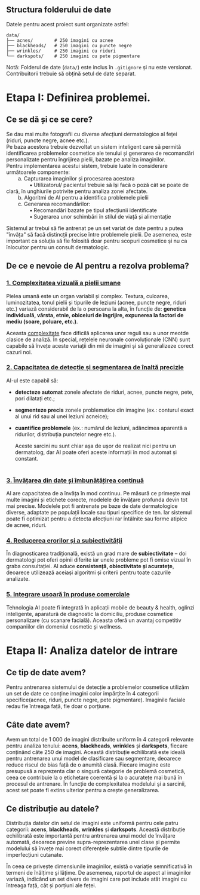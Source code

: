 ## Structura folderului de date

Datele pentru acest proiect sunt organizate astfel:

```
data/
├── acnes/        # 250 imagini cu acnee
├── blackheads/   # 250 imagini cu puncte negre
├── wrinkles/     # 250 imagini cu riduri
└── darkspots/    # 250 imagini cu pete pigmentare
```

Notă: Folderul de date (`data/`) este inclus în `.gitignore` și nu este versionat. Contribuitorii trebuie să obțină setul de date separat.

# Etapa I: Definirea problemei.

## Ce se dă și ce se cere?

Se dau mai multe fotografii cu diverse afecțiuni dermatologice al feței (riduri, puncte negre, acnee etc.).  
Pe baza acestora trebuie dezvoltat un sistem inteligent care să permită identificarea problemelor cosmetice ale tenului și generarea de recomandări personalizate pentru îngrijirea pielii,
bazate pe analiza imaginilor.<br>
Pentru implementarea acestui sistem, trebuie luate în considerare următoarele componente: <br>
&nbsp;&nbsp;&nbsp;&nbsp;&nbsp;&nbsp;&nbsp;&nbsp;a. Capturarea imaginilor și procesarea acestora <br>
&nbsp;&nbsp;&nbsp;&nbsp;&nbsp;&nbsp;&nbsp;&nbsp;&nbsp;&nbsp;&nbsp;&nbsp;&nbsp;&nbsp;&nbsp;&nbsp;**•** Utilizatorul/ pacientul trebuie să își facă o poză cât se poate de clară, în unghiurile potrivite pentru analiza zonei afectate. <br>
&nbsp;&nbsp;&nbsp;&nbsp;&nbsp;&nbsp;&nbsp;&nbsp;b.	Algoritmi de AI pentru a identifica problemele pielii <br> 
&nbsp;&nbsp;&nbsp;&nbsp;&nbsp;&nbsp;&nbsp;&nbsp;c.	Generarea recomandărilor:<br>
&nbsp;&nbsp;&nbsp;&nbsp;&nbsp;&nbsp;&nbsp;&nbsp;&nbsp;&nbsp;&nbsp;&nbsp;&nbsp;&nbsp;&nbsp;&nbsp;**•**	Recomandări bazate pe tipul afecțiunii identificate<br>
&nbsp;&nbsp;&nbsp;&nbsp;&nbsp;&nbsp;&nbsp;&nbsp;&nbsp;&nbsp;&nbsp;&nbsp;&nbsp;&nbsp;&nbsp;&nbsp;**•**	Sugerarea unor schimbări în stilul de viață și alimentație


Sistemul ar trebui să fie antrenat pe un set variat de date pentru a putea "învăța" să facă distincții precise între problemele pielii.
De asemenea, este important ca soluția să fie folosită doar pentru scopuri cosmetice și nu ca înlocuitor pentru un consult dermatologic.

## De ce e nevoie de AI pentru a rezolva problema?

### <ins>1. Complexitatea vizuală a pielii umane</ins>

Pielea umană este un organ variabil și complex. Textura, culoarea, luminozitatea, tonul pielii și tipurile de leziuni (acnee, puncte negre, riduri etc.) variază considerabil de la o persoana la alta, în funcție de: **genetica individuală, vârsta, etnie, obiceiuri de îngrijire, expunerea la factori de mediu (soare, poluare, etc.)**.

Aceasta <ins>complexitate</ins> face dificilă aplicarea unor reguli sau a unor meotde clasice de analiză. În special, rețelele neuronale convoluționale (CNN) sunt capabile să învețe aceste variații din mii de imagini și să generalizeze corect cazuri noi.

### <ins>2. Capacitatea de detecție și segmentarea de înaltă precizie</ins>

AI-ul este capabil să:

- **detecteze automat** zonele afectate de riduri, acnee, puncte negre, pete, pori dilatați etc.;
- **segmenteze precis** zonele problematice din imagine (ex.: conturul exact al unui rid sau al unei leziuni acneice);
- **cuantifice problemele** (ex.: numărul de leziuni, adâncimea aparentă a ridurilor, distribuția punctelor negre etc.).

  Aceste sarcini nu sunt chiar așa de ușor de realizat nici pentru un dermatolog, dar AI poate oferi aceste informații în mod automat și constant.
  <br> <br>

### <ins>3. Învățarea din date și îmbunătățirea continuă </ins>

AI are capacitatea de a învăța în mod continuu. Pe măsură ce primește mai multe imagini și etichete corecte, modelele de învățare profunda devin tot mai precise. Modelele pot fi antrenate pe baze de date dermatologice diverse, adaptate pe populații locale sau tipuri specifice de ten. Iar sistemul poate fi optimizat pentru a detecta afecțiuni rar întâlnite sau forme atipice de acnee, riduri. 

### <ins>4.	Reducerea erorilor și a subiectivității </ins>
  În diagnosticarea tradițională, există un grad mare de **subiectivitate** – doi dermatologi pot oferi opinii diferite iar unele probleme pot fi omise vizual în graba consultației. AI aduce **consistență, obiectivitate și acuratețe**, deoarece utilizează aceiași algoritmi  și criterii pentru toate cazurile analizate.

### <ins>5.	Integrare ușoară în produse comerciale </ins>
  Tehnologia AI poate fi integrată în aplicații mobile de beauty & health, oglinzi inteligente, aparatură de diagnostic la domiciliu, produse cosmetice personalizare (cu scanare facială). Aceasta oferă un avantaj competitiv companiilor din domeniul cosmetic și wellness.

# Etapa II: Analiza datelor de intrare

## Ce tip de date avem?

Pentru antrenarea sistemului de detecție a problemelor cosmetice utilizăm un set de date ce conține imagini color impărțite în 4 categorii specifice(acnee, riduri, puncte negre, pete pigmentare). Imaginile faciale redau fie întreaga față, fie doar o porțiune. 

## Câte date avem?

Avem un total de 1 000 de imagini distribuite uniform în 4 categorii relevante pentru analiza tenului: **acens**, **blackheads**, **wrinkles** și **darkspots**, fiecare conținând câte 250 de imagini. Această distribuție echilibrată este ideală pentru antrenarea unui model de clasificare sau segmentare, deoarece reduce riscul de bias față de o anumită clasă. Fiecare imagine este presupusă a reprezenta clar o singură categorie de problemă cosmetică, ceea ce contribuie la o etichetare coerentă și la o acuratețe mai bună în procesul de antrenare. În funcție de complexitatea modelului și a sarcinii, acest set poate fi extins ulterior pentru a crește generalizarea.

## Ce distribuție au datele?

Distribuția datelor din setul de imagini este uniformă pentru cele patru categorii: **acens**, **blackheads**, **wrinkles** și **darkspots**. Această distribuție echilibrată este importantă pentru antrenarea unui model de învățare automată, deoarece previne supra-reprezentarea unei clase și permite modelului să învețe mai corect diferențele subtile dintre tipurile de imperfecțiuni cutanate.

În ceea ce privește dimensiunile imaginilor, există o variație semnificativă în termeni de înălțime și lățime. De asemenea, raportul de aspect al imaginilor variază, indicând un set divers de imagini care pot include atât imagini cu întreaga față, cât și porțiuni ale feței.
